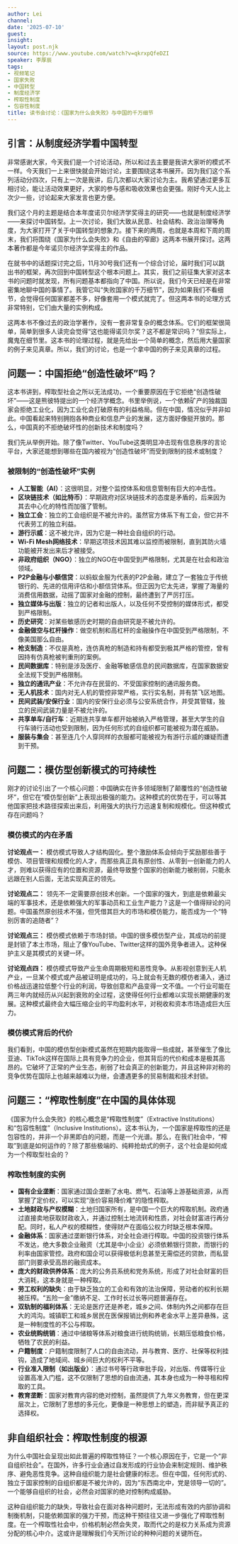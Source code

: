 ```yaml
---
author: Lei
channel: 
date: '2025-07-10'
guest: 
insight: 
layout: post.njk
source: https://www.youtube.com/watch?v=qkrxpQfeDZI
speaker: 李厚辰
tags:
- 视频笔记
- 国家失败
- 中国转型
- 制度经济学
- 榨取性制度
- 包容性制度
title: 读书会讨论：《国家为什么会失败》与中国的千万细节
---
```


## 引言：从制度经济学看中国转型

非常感谢大家，今天我们是一个讨论活动，所以和过去主要是我讲大家听的模式不一样。今天我们一上来很快就会开始讨论，主要围绕这本书展开。因为我们这个系列活动分四次，只有上一次是我讲，后几次都以大家讨论为主。我希望通过更多互相讨论，能让活动效果更好，大家的参与感和吸收效果也会更强。刚好今天人比上次少一些，讨论起来大家发言也更方便。

我们这个月的主题是结合本年度诺贝尔经济学奖得主的研究——也就是制度经济学——来探讨中国转型。上一次讨论，我们大致从民意、社会结构、政治治理等角度，为大家打开了关于中国转型的想象力。接下来的两周，也就是本周和下周的周末，我们将围绕《国家为什么会失败》和《自由的窄廊》这两本书展开探讨。这两本著作都是今年诺贝尔经济学奖得主的作品。

在就书中的话题探讨完之后，11月30号我们还有一个综合讨论，届时我们可以跳出书的框架，再次回到中国转型这个根本问题上。其实，我们之前征集大家对这本书的问题时就发现，所有问题基本都指向了中国。所以说，我们今天已经是在非常密集地聊中国的事情了。我管它叫“失败国家的千万细节”，因为如果我们不看细节，会觉得任何国家都差不多，好像套用一个模式就完了。但这两本书的论理方式非常特别，它们由大量的实例构成。

这两本书不像过去的政治学著作，没有一套非常复杂的概念体系。它们的框架很简单，简单到很多人读完会觉得“这也能得诺贝尔奖？这不都是常识吗？”但实际上，魔鬼在细节里。这本书的论理过程，就是先给出一个简单的概念，然后用大量国家的例子来见真章。所以，我们的讨论，也是一个拿中国的例子来见真章的过程。

## 问题一：中国拒绝“创造性破坏”吗？

这本书讲到，榨取型社会之所以无法成功，一个重要原因在于它拒绝“创造性破坏”——这是熊彼特提出的一个经济学概念。书里举例说，一个依赖矿产的独裁国家会拒绝工业化，因为工业化会打破原有的利益格局。但在中国，情况似乎并非如此。中国看起来特别拥抱各种商业和信息产业的发展，这方面好像挺开放的。那么，中国真的不拒绝破坏性的创新技术和制度吗？

我们先从举例开始。除了像Twitter、YouTube这类明显冲击现有信息秩序的言论平台，大家还能想到哪些在国内被视为“创造性破坏”而受到限制的技术或制度？

### 被限制的“创造性破坏”实例

- **人工智能（AI）**：这很明显，对整个监控体系和信息管制有巨大的冲击性。
- **区块链技术（如比特币）**：早期政府对区块链技术的态度是矛盾的，后来因为其去中心化的特性而加强了管制。
- **独立工会**：独立的工会组织是不被允许的。虽然官方体系下有工会，但它并不代表劳工的独立利益。
- **游行示威**：这不被允许，因为它是一种社会自组织的行动。
- **Wi-Fi
  Mesh网络技术**：早期这项技术因其难以监控而被限制，直到其防火墙功能被开发出来后才被接受。
- **非政府组织（NGO）**：独立的NGO在中国受到严格限制，尤其是在社会和政治领域。
- **P2P金融与小额信贷**：以蚂蚁金服为代表的P2P金融，建立了一套独立于传统银行的、先进的信用评估和小额信贷体系。但正因为它太先进，掌握了海量的消费信用数据，动摇了国家对金融的控制，最终遭到了严厉打压。
- **独立媒体与出版**：独立的记者和出版人，以及任何不受控制的媒体形式，都受到严格限制。
- **历史研究**：对某些敏感历史时期的自由研究是不被允许的。
- **金融做空与杠杆操作**：做空机制和高杠杆的金融操作在中国受到严格限制，不像美国那么自由。
- **枪支制造**：不仅是真枪，连仿真枪的制造和持有都受到极其严格的管控，曾有因持有仿真枪被判重刑的案例。
- **民间数据库**：特别是涉及医疗、金融等敏感信息的民间数据库，在国家数据安全法规下受到严格限制。
- **独立的通讯产业**：不允许存在民营的、不受国家控制的通讯服务商。
- **无人机技术**：国内对无人机的管控非常严格，实行实名制，并有禁飞区地图。
- **民间武装/安保行业**：国内的安保行业必须与公安系统合作，并受其管辖，独立的民间武装力量是不被允许的。
- **共享单车/自行车**：近期连共享单车都开始被纳入严格管理，甚至大学生的自行车骑行活动也受到限制，因为任何形式的自组织都可能被视为潜在威胁。
- **服装与集会**：甚至连几个人穿同样的衣服都可能被视为有游行示威的嫌疑而遭到干预。

## 问题二：模仿型创新模式的可持续性

刚才的讨论引出了一个核心问题：中国确实在许多领域限制了颠覆性的“创造性破坏”，但它在“模仿型创新”上表现出极强的能力。这种模式的优势在于，可以等其他国家把技术路径探索出来后，利用强大的执行力迅速复制和规模化。但这种模式存在问题吗？

### 模仿模式的内在矛盾

**讨论观点一：**
模仿模式导致人才结构固化。整个激励体系会倾向于奖励那些善于模仿、项目管理和规模化的人才，而那些真正具有原创性、从零到一创新能力的人才，则难以获得应有的位置和资源，最终导致整个国家的创新能力被削弱，只能永远跟在别人后面，无法实现真正的领先。

**讨论观点二：**
领先不一定需要原创技术创新。一个国家的强大，到底是依赖最尖端的军事技术，还是依赖强大的军事动员和工业生产能力？这是一个值得辩论的问题。中国虽然原创技术不强，但凭借其巨大的市场和模仿能力，能否成为一个“特别厉害的追随者”？

**讨论观点三：**
模仿模式依赖于市场封锁。中国的很多模仿型产业，其成功的前提是封锁了本土市场，阻止了像YouTube、Twitter这样的国外竞争者进入。这种保护主义是其模式的关键一环。

**讨论观点四：**
模仿模式导致产业生命周期极短和恶性竞争。从影视创意到无人机产业，一旦某个模式或产品被证明是成功的，马上就会有无数的模仿者涌入，通过价格战迅速拉低整个行业的利润，导致创意和产品变得一文不值。一个行业可能在两三年内就经历从兴起到衰败的全过程，这使得任何行业都难以实现长期健康的发展。这种模式最终会大幅压缩企业的平均盈利水平，对税收和资本市场造成巨大压力。

### 模仿模式背后的代价

我们看到，中国的模仿型创新模式虽然在短期内能取得一些成就，甚至催生了像比亚迪、TikTok这样在国际上具有竞争力的企业，但其背后的代价和成本是极其高昂的。它破坏了正常的产业生态，削弱了社会真正的创新能力，并且这种非对称的竞争优势在国际上也越来越难以为继，会遭遇更多的贸易制裁和技术封锁。

## 问题三：“榨取性制度”在中国的具体体现

《国家为什么会失败》的核心概念是“榨取性制度”（Extractive
Institutions）和“包容性制度”（Inclusive
Institutions）。这本书认为，一个国家是榨取性的还是包容性的，并非一个非黑即白的问题，而是一个光谱。那么，在我们社会中，“榨取”到底是如何运作的？除了那些极端的、纯粹抢劫式的例子，这个社会是如何成为一个榨取型社会的？

### 榨取性制度的实例

- **国有企业垄断**：国家通过国企垄断了水电、燃气、石油等上游基础资源，从而掌握了定价权，可以实现“涨价容易降价难”的隐性榨取。
- **土地财政与产权模糊**：土地归国家所有，是中国一个巨大的榨取机制。政府通过直接卖地获取财政收入，并通过控制土地流转和性质，对社会财富进行再分配。同时，私人产权的模糊性，使得财产在面临公权力时缺乏根本保障。
- **金融体系**：国家通过垄断银行体系，对全社会进行榨取。中国的投资银行体系不发达，绝大多数企业融资（尤其是中小企业）必须依赖银行贷款，而银行的利率由国家管控。政府和国企可以获得极低利息甚至无需偿还的贷款，而私营部门则要承受高昂的融资成本。
- **庞大的财政供养体系**：庞大的公务员系统和党务系统，形成了对社会财富的巨大消耗，这本身就是一种榨取。
- **劳工权利的缺失**：由于缺乏独立的工会和有效的法治保障，劳动者的权利长期被压榨。“五险一金”缴纳不足、工作时长过长等问题普遍存在。
- **双轨制的福利体系**：无论是医疗还是养老，城乡之间、体制内外之间都存在巨大的鸿沟。城镇职工和城乡居民在医保报销比例和养老金水平上差异悬殊，这是一种制度性的不公与榨取。
- **农业统购统销**：通过中储粮等体系对粮食进行统购统销，长期压低粮食价格，牺牲了农民的利益。
- **户籍制度**：户籍制度限制了人口的自由流动，并与教育、医疗、社保等权利挂钩，造成了地域间、城乡间巨大的权利不平等。
- **行业准入限制（如出版业）**：通过书号等行政审批手段，对出版、传媒等行业设置高准入门槛，这不仅限制了思想的自由流通，其本身也成为一种寻租和榨取的工具。
- **教育垄断**：国家对教育内容的绝对控制，虽然提供了九年义务教育，但在更深层次上，它限制了思想的多元化，更像是一种思想上的塑造，而非赋予真正的选择权。

## 非自组织社会：榨取性制度的根源

为什么中国社会呈现出如此普遍的榨取性特征？一个核心原因在于，它是一个“非自组织社会”。在国外，许多行业会通过自发形成的行业协会来制定规则、维护秩序、避免恶性竞争。这种自组织能力是社会健康的标志。但在中国，任何形式的、独立于国家控制的自组织都是不被允许的，因为“东西南北中，党是领导一切的”。一个能够自组织的社会，必然会对国家的绝对控制构成威胁。

这种自组织能力的缺失，导致社会在面对各种问题时，无法形成有效的内部协调和制衡机制，只能依赖国家的强力干预，而这种干预往往又进一步强化了榨取性制度。在一个榨取性社会中，价格机制必然会失灵，取而代之的是权力关系成为资源分配的核心中介。这或许是理解我们今天所讨论的种种问题的关键所在。
